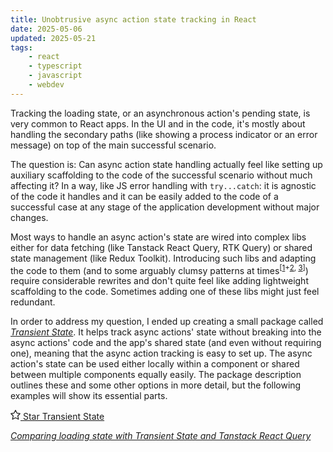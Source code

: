 ```yaml
---
title: Unobtrusive async action state tracking in React
date: 2025-05-06
updated: 2025-05-21
tags:
    - react
    - typescript
    - javascript
    - webdev
---
```


Tracking the loading state, or an asynchronous action's pending state, is very common to React apps. In the UI and in the code, it's mostly about handling the secondary paths (like showing a process indicator or an error message) on top of the main successful scenario.

The question is: Can async action state handling actually feel like setting up auxiliary scaffolding to the code of the successful scenario without much affecting it? In a way, like JS error handling with `try...catch`: it is agnostic of the code it handles and it can be easily added to the code of a successful case at any stage of the application development without major changes.

Most ways to handle an async action's state are wired into complex libs either for data fetching (like Tanstack React Query, RTK Query) or shared state management (like Redux Toolkit). Introducing such libs and adapting the code to them (and to some arguably clumsy patterns at times<sup>[[1](https://tanstack.com/query/latest/docs/framework/react/guides/disabling-queries)+[2](https://github.com/TanStack/query/discussions/5820#discussioncomment-9016843), [3](https://redux-toolkit.js.org/api/createAsyncThunk)]</sup>) require considerable rewrites and don't quite feel like adding lightweight scaffolding to the code. Sometimes adding one of these libs might just feel redundant.

In order to address my question, I ended up creating a small package called [*Transient State*](https://github.com/axtk/transient-state). It helps track async actions' state without breaking into the async actions' code and the app's shared state (and even without requiring one), meaning that the async action tracking is easy to set up. The async action's state can be used either locally within a component or shared between multiple components equally easily. The package description outlines these and some other options in more detail, but the following examples will show its essential parts.

<a href="https://github.com/axtk/transient-state" class="star-button" target="_blank">
    <svg xmlns="http://www.w3.org/2000/svg" viewBox="0 0 100 100" height="16"><path d="M50,5 l14,28 l31,6 l-22,22 l7,34 l-30,-15 l-30,15 l7,-34 l-22,-22 l31,-6z" stroke="currentColor" stroke-width="8" stroke-linecap="round" stroke-linejoin="round" fill="none"/></svg>
    Star Transient State
</a>

*[Comparing loading state with Transient State and Tanstack React Query]({{site.github.baseurl}}/transient_state_vs_react_query)*
